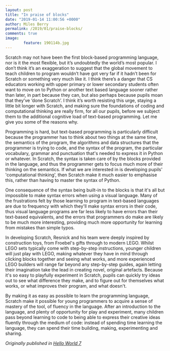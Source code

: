 ```yaml
---
layout: post
title: "In praise of blocks"
date: "2019-01-14 11:00:56 +0000"
author: Miles Berry
permalink: /2019/01/praise-blocks/
comments: true
image:
        feature: 190114b.jpg
---
```


Scratch may not have been the first block-based programming language, nor is it the most flexible, but it’s undoubtedly the world’s most popular. I don’t think it’s an exaggeration to suggest that the global movement to teach children to program wouldn’t have got very far if it hadn’t been for Scratch or something very much like it. I think there’s a danger that CS educators working with upper primary or lower secondary students often want to move on to Python or another text based language sooner rather than later, in part because they can, but also perhaps because pupils moan that they’ve ‘done Scratch’. I think it’s worth resisting this urge, staying a little bit longer with Scratch, and making sure the foundations of coding and computational thinking are really firm, for all our pupils, before we subject them to the additional cognitive load of text-based programming. Let me give you some of the reasons why.

Programming is hard, but text-based programming is particularly difficult because  the programmer has to think about two things at the same time, the semantics of the program, the algorithms and data structures that the programmer is trying to code, and the syntax of the program, the particular vocabulary, grammar and punctuation that's needed to express it in Python or whatever. In Scratch, the syntax is taken care of by the blocks provided in the language, and thus the programmer gets to focus much more of their thinking on the semantics. If what we are interested in is developing pupils' 'computational thinking', then Scratch make it much easier to emphasise this, rather than having to master the syntax of Python.

One consequence of the syntax being built-in to the blocks is that it's all but impossible to make syntax errors when using a visual language. Many of the frustrations felt by those learning to program in text-based languages are due to frequency with which they'll make syntax errors in their code, thus visual language programs are far less likely to have errors than their text-based equivalents, and the errors that programmers do make are likely to be much more interesting, providing much more opportunity for learning from mistakes than simple typos.

In developing Scratch, Resnick and his team were deeply inspired by construction toys, from Froebel's gifts through to modern LEGO. Whilst LEGO sets typically come with step-by-step instructions, younger children will just play with LEGO, making whatever they have in mind through clicking blocks together and seeing what works, and more experienced LEGO builders will range far beyond any step-by-step guides, again letting their imagination take the lead in creating novel, original artefacts. Because it's so easy to playfully experiment in Scratch, pupils can quickly try ideas out to see what difference they make, and to figure out for themselves what works, or what improves their program, and what doesn't.

By making it as easy as possible to learn the programming language, Scratch make it possible for young programmers to acquire a sense of mastery of the tool, of fluency in the language. After an introduction to the language, and plenty of opportunity for play and experiment, many children pass beyond learning to code to being able to express their creative ideas fluently through the medium of code: instead of spending time learning the language, they can spend their time building, making, experimenting and sharing.


*Originally published in [Hello World 7](https://helloworld.raspberrypi.org/issues/7/pdf)*
